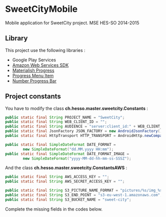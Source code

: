 # SweetCityMobile
Mobile application for SweetCity project. MSE HES-SO 2014-2015

Library
-------
This project use the following libraries :

* Google Play Services
* [Amazon Web Services SDK](https://github.com/aws/aws-sdk-android)
* [Materialish Progress](https://github.com/pnikosis/materialish-progress)
* [Progress Menu Item](https://github.com/hotchemi/ProgressMenuItem)
* [Number Progress Bar](https://github.com/daimajia/NumberProgressBar)

Project constants
-----------------
You have to modify the class **ch.hesso.master.sweetcity.Constants** :

```java
public static final String PROJECT_NAME = "SweetCity";
public static final String WEB_CLIENT_ID = "";
public static final String AUDIENCE = "server:client_id:" + WEB_CLIENT_ID;
public static final JsonFactory JSON_FACTORY = new AndroidJsonFactory();
public static final HttpTransport HTTP_TRANSPORT = AndroidHttp.newCompatibleTransport();

public static final SimpleDateFormat DATE_FORMAT =
        new SimpleDateFormat("dd.MM.yyyy HH:mm");
public static final SimpleDateFormat DATE_FORMAT_IMAGE =
        new SimpleDateFormat("yyyy-MM-dd-hh-mm-ss-SSSZ");
```

And the class **ch.hesso.master.sweetcity.ConstantsAWS** :
```java
public static final String AWS_ACCESS_KEY = "";
public static final String AWS_SECRET_ACCESS_KEY = "";

public static final String S3_PICTURE_NAME_FORMAT = "pictures/%s/img_%s.jpg";
public static final String S3_END_POINT = "s3-eu-west-1.amazonaws.com";
public static final String S3_BUCKET_NAME = "sweet-city";
```

Complete the missing fields in the codes below.